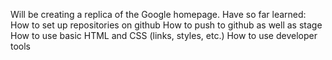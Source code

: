 Will be creating a replica of the Google homepage. 
Have so far learned:
How to set up repositories on github
How to push to github as well as stage
How to use basic HTML and CSS (links, styles, etc.)
How to use developer tools